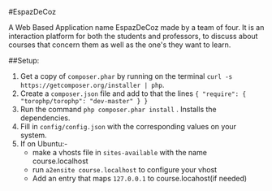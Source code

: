 #EspazDeCoz

A Web Based Application name EspazDeCoz made by a team of four.
It is an interaction platform for both the students and professors, to discuss about courses that concern them as well as the one's they want to learn.

##Setup:
1. Get a copy of `composer.phar` by running on the terminal `curl -s https://getcomposer.org/installer | php`.
2. Create a `composer.json` file and add to that the lines
`{
    "require": {
        "torophp/torophp": "dev-master"
    }
}`
3. Run the command `php composer.phar install` . Installs the dependencies.
4. Fill in `config/config.json` with the corresponding values on your system.
5. If on Ubuntu:-
	* make a vhosts file in `sites-available` with the name course.localhost
	* run `a2ensite course.localhost` to configure your vhost
	* Add an entry that maps `127.0.0.1` to course.locahost(if needed)
